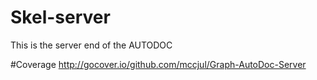 # Skel-server
This is the server end of the AUTODOC

#Coverage
http://gocover.io/github.com/mccjul/Graph-AutoDoc-Server